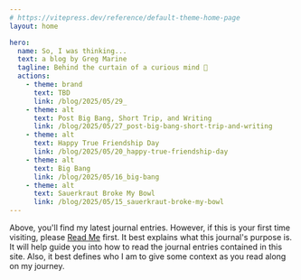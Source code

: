 ```yaml
---
# https://vitepress.dev/reference/default-theme-home-page
layout: home

hero:
  name: So, I was thinking...
  text: a blog by Greg Marine
  tagline: Behind the curtain of a curious mind 🤔
  actions:
    - theme: brand
      text: TBD
      link: /blog/2025/05/29_
    - theme: alt
      text: Post Big Bang, Short Trip, and Writing
      link: /blog/2025/05/27_post-big-bang-short-trip-and-writing
    - theme: alt
      text: Happy True Friendship Day
      link: /blog/2025/05/20_happy-true-friendship-day
    - theme: alt
      text: Big Bang
      link: /blog/2025/05/16_big-bang
    - theme: alt
      text: Sauerkraut Broke My Bowl
      link: /blog/2025/05/15_sauerkraut-broke-my-bowl
---
```


Above, you'll find my latest journal entries. However, if this is your first time visiting, please [Read Me](read-me) first. It best explains what this journal's purpose is. It will help guide you into how to read the journal entries contained in this site. Also, it best defines who I am to give some context as you read along on my journey.